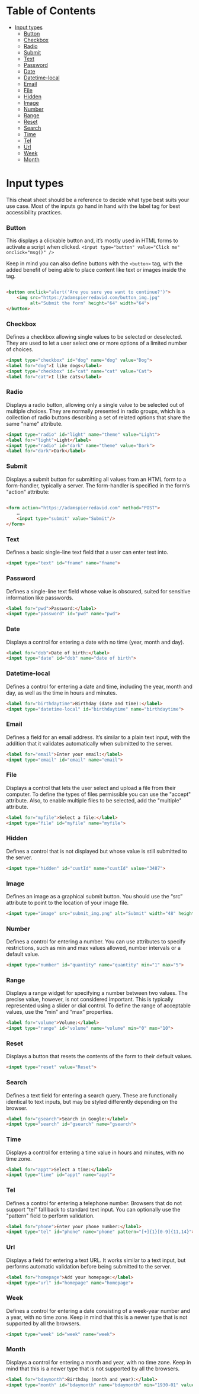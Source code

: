 # Table of Contents
- [Input types](#input-types)
    + [Button](#button)
    + [Checkbox](#checkbox)
    + [Radio](#radio)
    + [Submit](#submit)
    + [Text](#text)
    + [Password](#password)
    + [Date](#date)
    + [Datetime-local](#datetime-local)
    + [Email](#email)
    + [File](#file)
    + [Hidden](#hidden)
    + [Image](#image)
    + [Number](#number)
    + [Range](#range)
    + [Reset](#reset)
    + [Search](#search)
    + [Time](#time)
    + [Tel](#tel)
    + [Url](#url)
    + [Week](#week)
    + [Month](#month)


# Input types

This cheat sheet should be a reference to decide what type best suits your use case. Most of the inputs go hand in hand
with the label tag for best accessibility practices.

### Button

This displays a clickable button and, it’s mostly used in HTML forms to activate a script when
clicked. `<input type="button" value="Click me" onclick="msg()" />`

Keep in mind you can also define buttons with the `<button>` tag, with the added benefit of being able to place content
like text or images inside the tag.

```html

<button onclick="alert('Are you sure you want to continue?')">
    <img src="https://adamspierredavid.com/button_img.jpg"
         alt="Submit the form" height="64" width="64">
</button> 
```

### Checkbox

Defines a checkbox allowing single values to be selected or deselected. They are used to let a user select one or more
options of a limited number of choices.

```html
<input type="checkbox" id="dog" name="dog" value="Dog">
<label for="dog">I like dogs</label>
<input type="checkbox" id="cat" name="cat" value="Cat">
<label for="cat">I like cats</label>
```

### Radio

Displays a radio button, allowing only a single value to be selected out of multiple choices. They are normally
presented in radio groups, which is a collection of radio buttons describing a set of related options that share the
same "name" attribute.

```html
<input type="radio" id="light" name="theme" value="Light">
<label for="light">Light</label>
<input type="radio" id="dark" name="theme" value="Dark">
<label for="dark">Dark</label> 
```

### Submit

Displays a submit button for submitting all values from an HTML form to a form-handler, typically a server. The
form-handler is specified in the form’s "action" attribute:

```html

<form action="https://adamspierredavid.com" method="POST">
    …
    <input type="submit" value="Submit"/>
</form>
```

### Text

Defines a basic single-line text field that a user can enter text into.

```html
<input type="text" id="fname" name="fname"> 
```

### Password

Defines a single-line text field whose value is obscured, suited for sensitive information like passwords.

````html
<label for="pwd">Password:</label>
<input type="password" id="pwd" name="pwd"> 
````

### Date

Displays a control for entering a date with no time (year, month and day).

````html
<label for="dob">Date of birth:</label>
<input type="date" id="dob" name="date of birth">
````

### Datetime-local

Defines a control for entering a date and time, including the year, month and day, as well as the time in hours and
minutes.

````html
<label for="birthdaytime">Birthday (date and time):</label>
<input type="datetime-local" id="birthdaytime" name="birthdaytime">
````

### Email

Defines a field for an email address. It’s similar to a plain text input, with the addition that it validates
automatically when submitted to the server.

````html
<label for="email">Enter your email:</label>
<input type="email" id="email" name="email">
````

### File

Displays a control that lets the user select and upload a file from their computer. To define the types of files
permissible you can use the "accept" attribute. Also, to enable multiple files to be selected, add the "multiple"
attribute.

````html
<label for="myfile">Select a file:</label>
<input type="file" id="myfile" name="myfile">
````

### Hidden

Defines a control that is not displayed but whose value is still submitted to the server.

```html
<input type="hidden" id="custId" name="custId" value="3487">
```

### Image

Defines an image as a graphical submit button. You should use the “src” attribute to point to the location of your image
file.

````html
<input type="image" src="submit_img.png" alt="Submit" width="48" height="48">
````

### Number

Defines a control for entering a number. You can use attributes to specify restrictions, such as min and max values
allowed, number intervals or a default value.

````html
<input type="number" id="quantity" name="quantity" min="1" max="5">
````

### Range

Displays a range widget for specifying a number between two values. The precise value, however, is not considered
important. This is typically represented using a slider or dial control. To define the range of acceptable values, use
the “min” and “max” properties.

````html
<label for="volume">Volume:</label>
<input type="range" id="volume" name="volume" min="0" max="10">
````

### Reset

Displays a button that resets the contents of the form to their default values.

````html
<input type="reset" value="Reset">
````

### Search

Defines a text field for entering a search query. These are functionally identical to text inputs, but may be styled
differently depending on the browser.

```html
<label for="gsearch">Search in Google:</label>
<input type="search" id="gsearch" name="gsearch">
```

### Time

Displays a control for entering a time value in hours and minutes, with no time zone.

```html
<label for="appt">Select a time:</label>
<input type="time" id="appt" name="appt">
```

### Tel

Defines a control for entering a telephone number. Browsers that do not support “tel” fall back to standard text input.
You can optionally use the "pattern" field to perform validation.

```html
<label for="phone">Enter your phone number:</label>
<input type="tel" id="phone" name="phone" pattern="[+]{1}[0-9]{11,14}">
```

### Url

Displays a field for entering a text URL. It works similar to a text input, but performs automatic validation before
being submitted to the server.

```html
<label for="homepage">Add your homepage:</label>
<input type="url" id="homepage" name="homepage">
```

### Week

Defines a control for entering a date consisting of a week-year number and a year, with no time zone. Keep in mind that
this is a newer type that is not supported by all the browsers.

````html
<input type="week" id="week" name="week">
````

### Month

Displays a control for entering a month and year, with no time zone. Keep in mind that this is a newer type that is not
supported by all the browsers.

````html
<label for="bdaymonth">Birthday (month and year):</label>
<input type="month" id="bdaymonth" name="bdaymonth" min="1930-01" value="2000-01">
````
